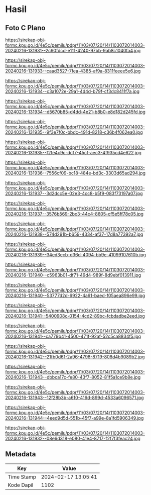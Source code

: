 # Hasil

## Foto C Plano

https://sirekap-obj-formc.kpu.go.id/4e5c/pemilu/pdpr/11/03/07/20/14/1103072014003-20240216-131931--2c90fdcd-e111-4240-97bb-9ab8c1040fa4.jpg

https://sirekap-obj-formc.kpu.go.id/4e5c/pemilu/pdpr/11/03/07/20/14/1103072014003-20240216-131933--caad3527-7fea-4385-af9a-8311feeee5e6.jpg

https://sirekap-obj-formc.kpu.go.id/4e5c/pemilu/pdpr/11/03/07/20/14/1103072014003-20240216-131934--c3a1072e-29a1-4d4d-b79f-cf3dc8411f7a.jpg

https://sirekap-obj-formc.kpu.go.id/4e5c/pemilu/pdpr/11/03/07/20/14/1103072014003-20240216-131934--d5670b85-d4dd-4e21-b8b0-e8d182d245fd.jpg

https://sirekap-obj-formc.kpu.go.id/4e5c/pemilu/pdpr/11/03/07/20/14/1103072014003-20240216-131935--9f3e7f0c-bbdc-491d-8218-c36b4f062ea0.jpg

https://sirekap-obj-formc.kpu.go.id/4e5c/pemilu/pdpr/11/03/07/20/14/1103072014003-20240216-131935--f2fe4c9c-dc17-45cf-aec3-4f935cd4e622.jpg

https://sirekap-obj-formc.kpu.go.id/4e5c/pemilu/pdpr/11/03/07/20/14/1103072014003-20240216-131936--7556cf09-bc18-484e-bd3c-3303d65ad294.jpg

https://sirekap-obj-formc.kpu.go.id/4e5c/pemilu/pdpr/11/03/07/20/14/1103072014003-20240216-131937--3d2dcc5e-02e3-4cc8-b5f9-083f73197a07.jpg

https://sirekap-obj-formc.kpu.go.id/4e5c/pemilu/pdpr/11/03/07/20/14/1103072014003-20240216-131937--3576b569-2bc3-44c4-8605-cf5e5ff78c05.jpg

https://sirekap-obj-formc.kpu.go.id/4e5c/pemilu/pdpr/11/03/07/20/14/1103072014003-20240216-131938--574d291b-b659-4334-af37-17d8a77392a7.jpg

https://sirekap-obj-formc.kpu.go.id/4e5c/pemilu/pdpr/11/03/07/20/14/1103072014003-20240216-131939--34ed3ecb-d36d-4094-bb9e-41099107610b.jpg

https://sirekap-obj-formc.kpu.go.id/4e5c/pemilu/pdpr/11/03/07/20/14/1103072014003-20240216-131940--c5963b01-df71-49d4-989f-8d9ebf013911.jpg

https://sirekap-obj-formc.kpu.go.id/4e5c/pemilu/pdpr/11/03/07/20/14/1103072014003-20240216-131940--53777d2d-6922-4a61-baed-f05aea896e99.jpg

https://sirekap-obj-formc.kpu.go.id/4e5c/pemilu/pdpr/11/03/07/20/14/1103072014003-20240216-131941--5400908c-0154-4cd2-89bc-fcbdadbe2eed.jpg

https://sirekap-obj-formc.kpu.go.id/4e5c/pemilu/pdpr/11/03/07/20/14/1103072014003-20240216-131941--ca779b41-4500-471f-92af-52c5ca8834f5.jpg

https://sirekap-obj-formc.kpu.go.id/4e5c/pemilu/pdpr/11/03/07/20/14/1103072014003-20240216-131942--21fb0d61-2a96-4798-8719-808d4b9089b2.jpg

https://sirekap-obj-formc.kpu.go.id/4e5c/pemilu/pdpr/11/03/07/20/14/1103072014003-20240216-131943--dbbca17c-fe80-43f7-8052-81f5a1ce9b8e.jpg

https://sirekap-obj-formc.kpu.go.id/4e5c/pemilu/pdpr/11/03/07/20/14/1103072014003-20240216-131943--12f28b3b-a610-416d-899d-4533a6096571.jpg

https://sirekap-obj-formc.kpu.go.id/4e5c/pemilu/pdpr/11/03/07/20/14/1103072014003-20240216-131944--4eed9d5d-551b-45f7-a99e-8a1fd5906349.jpg

https://sirekap-obj-formc.kpu.go.id/4e5c/pemilu/pdpr/11/03/07/20/14/1103072014003-20240216-131932--08e6d318-e080-41e4-8717-f2f7f3feac24.jpg


## Metadata

| Key        | Value               |
| ---------- | ------------------- |
| Time Stamp | 2024-02-17 13:05:41 |
| Kode Dapil | 1102                |



